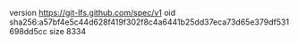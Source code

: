 version https://git-lfs.github.com/spec/v1
oid sha256:a57bf4e5c44d628f419f302f8c4a6441b25dd37eca73d65e379df531698dd5cc
size 8334
